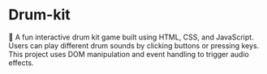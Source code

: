 # Drum-kit
🎵 A fun interactive drum kit game built using HTML, CSS, and JavaScript. Users can play different drum sounds by clicking buttons or pressing keys. This project uses DOM manipulation and event handling to trigger audio effects.
